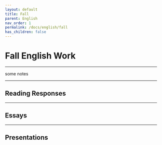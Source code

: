 ```yaml
---
layout: default
title: Fall
parent: English
nav_order: 1
permalink: /docs/english/fall
has_children: false
---
```


# Fall English Work

---

some notes

---

## Reading Responses

---

## Essays

---

## Presentations
